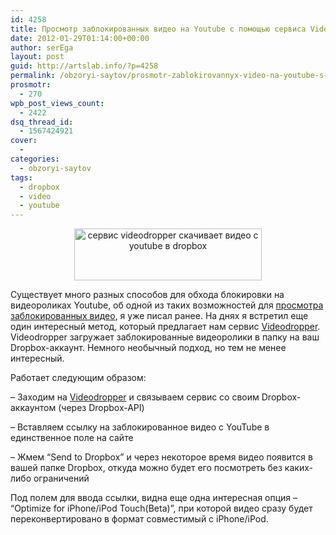 ```yaml
---
id: 4258
title: Просмотр заблокированных видео на Youtube с помощью сервиса Videodropper
date: 2012-01-29T01:14:00+00:00
author: serEga
layout: post
guid: http://artslab.info/?p=4258
permalink: /obzoryi-saytov/prosmotr-zablokirovannyx-video-na-youtube-s-pomoshhyu-servisa-videodropper/
prosmotr:
  - 270
wpb_post_views_count:
  - 2422
dsq_thread_id:
  - 1567424921
cover:
  -
categories:
  - obzoryi-saytov
tags:
  - dropbox
  - video
  - youtube
---
```

<center>
  <a href="http://googledrive.com/host/0B9lHVSSSdxdxd0hjdUdmRzY3Tjg/videodropper.jpg"><img src="http://googledrive.com/host/0B9lHVSSSdxdxd0hjdUdmRzY3Tjg/videodropper-300x83.jpg" alt="сервис videodropper скачивает видео с youtube в dropbox" title="videodropper" width="300" height="83" class="aligncenter size-medium wp-image-4272" /></a>
</center>

Существует много разных способов для обхода блокировки на видеороликах Youtube, об одной из таких возможностей для [просмотра заблокированных видео](http://artslab.info/sovetyi/eto-video-ne-dostupno-dlya-prosmotra-kak-smotret-zablokirovannoe-video-s-youtube/ "Это видео не доступно для просмотра — как смотреть заблокированное видео с youtube"), я уже писал ранее. На днях я встретил еще один интересный метод, который предлагает нам сервис [Videodropper](http://videodropper.ep.io/). Videodropper загружает заблокированные видеоролики в папку на ваш Dropbox-аккаунт. Немного необычный подход, но тем не менее интересный.

Работает следующим образом:

&#8211; Заходим на [Videodropper](http://videodropper.ep.io/) и связываем сервис со своим Dropbox-аккаунтом (через Dropbox-API)

&#8211; Вставляем ссылку на заблокированное видео с YouTube в единственное поле на сайте

&#8211; Жмем &#8220;Send to Dropbox&#8221; и через некоторое время видео появится в вашей папке Dropbox, откуда можно будет его посмотреть без каких-либо ограничений

Под полем для ввода ссылки, видна еще одна интересная опция &#8211; &#8220;Optimize for iPhone/iPod Touch(Beta)&#8221;, при которой видео сразу будет переконвертировано в формат совместимый с iPhone/iPod.